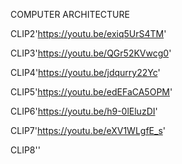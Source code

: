 COMPUTER ARCHITECTURE

CLIP2'https://youtu.be/exiq5UrS4TM'

CLIP3'https://youtu.be/QGr52KVwcg0'

CLIP4'https://youtu.be/jdqurry22Yc'

CLIP5'https://youtu.be/edEFaCA5OPM'

CLIP6'https://youtu.be/h9-0lEluzDI'

CLIP7'https://youtu.be/eXV1WLgfE_s'

CLIP8''





